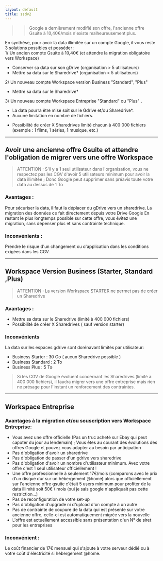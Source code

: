 ```yaml
---
layout: default
title: ssdv2
---
```

> > Google a dernièrement modifié son offre, l'ancienne offre Gsuite à 10,40€/mois n'existe malheureusement plus.  

En synthèse, pour avoir la data illimitée sur un compte Google, il vous reste 3 solutions possibles et posséder :  
1/ Un ancien compte Gsuite à 10,40€ (et attendre la migration obligatoire vers Workspace)
- Conserver sa data sur son gDrive (organisation > 5 utilisateurs)
- Mettre sa data sur le Sharedrive* (organisation < 5 utilisateurs)

2/ Un nouveau compte Workspace version Business "Standard", "Plus"
- Mettre sa data sur le Sharedrive*

3/ Un nouveau compte Workspace Entreprise "Standard" ou "Plus" .
- La data pourra être mise soit sur le Gdrive et/ou Sharedrive*.
- Aucune limitation en nombre de fichiers.

* Possibilité de créer X Sharedrives limité chacun à 400 000 fichiers (exemple : 1 films, 1 séries, 1 musique, etc.)


***

## Avoir une ancienne offre Gsuite et attendre l'obligation de migrer vers une offre Workspace

> ATTENTION : S'il y a 1 seul utilisateur dans l'organisation, vous ne respectez pas les CGV d'avoir 5 utilisateurs minimum pour avoir la data illimitée ; Donc Google peut supprimer sans préavis toute votre data au dessus de 1 To

### Avantages :

Pour sécuriser la data, il faut la déplacer du gDrive vers un sharedrive.
La migration des données ce fait directement depuis votre Drive Google
En restant le plus longtemps possible sur cette offre, vous évitez une migration, sans dépenser plus et sans contrainte technique.

### Inconvénients :
Prendre le risque d'un changement ou d'application dans les conditions exigées dans les CGV.


***

## Workspace Version Business (Starter, Standard ,Plus)
> ATTENTION : La version Workspace STARTER ne permet pas de créer un Sharedrive

### Avantages :
- Mettre sa data sur le Sharedrive (limité à 400 000 fichiers)
- Possibilité de créer X Sharedrives ( sauf version starter)

### Inconvénients

La data sur les espaces gdrive sont dorénavant limités par utilisateur:
* Business Starter : 30 Go ( aucun Sharedrive possible )
* Business Standard : 2 To
* Business Plus : 5 To
> Si les CGV de Google évoluent concernant les Sharedrives (limité à 400 000 fichiers), il faudra migrer vers une offre entreprise mais rien ne présage pour l'instant un renforcement des contraintes.

***

## Workspace Entreprise
### Avantages à la migration et/ou souscription vers Workspace Entreprise:

* Vous avez une offre officielle (Pas un truc acheté sur Ebay qui peut capoter du jour au lendemain) ; Vous êtes au courant des évolutions des offres Google et pouvez vous adapter au besoin par anticipation
* Pas d'obligation d'avoir un sharedrive
* Pas d'obligation de passer d'un gdrive vers sharedrive
* Pas d'obligation d'avoir un nombre d'utilisateur minimum. Avec votre offre c'est 1 seul utilisateur officiellement !
* Une offre professionnelle à seulement 17€/mois (comparons avec le prix d'un disque dur sur un hébergement @home) alors que officiellement sur l'ancienne offre gsuite c'était 5 users minimum pour profiter de la data illimité soit 50€ / mois (oui je sais google n'appliquait pas cette restriction...)
* Pas de reconfiguration de votre set-up
* Pas d'obligation d'upgrade ni d'upload d'un compte à un autre
* Pas de contrainte de coupure de la data qui est présente sur votre ancienne offre, celle-ci est automatiquement migrée vers la nouvelle
* L'offre est actuellement accessible sans présentation d'un N° de siret pour les entreprises

### Inconvénient :

Le coût financier de 17€ mensuel qui s'ajoute à votre serveur dédié ou à votre coût d'électricité si hébergement @home.